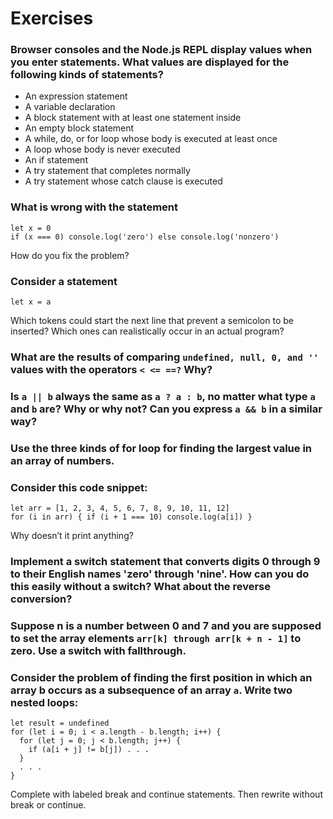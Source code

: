 # Exercises

### Browser consoles and the Node.js REPL display values when you enter statements. What values are displayed for the following kinds of statements?

- An expression statement
- A variable declaration
- A block statement with at least one statement inside
- An empty block statement
- A while, do, or for loop whose body is executed at least once
- A loop whose body is never executed
- An if statement
- A try statement that completes normally
- A try statement whose catch clause is executed

### What is wrong with the statement

```
let x = 0
if (x === 0) console.log('zero') else console.log('nonzero')
```
How do you fix the problem?

### Consider a statement
```
let x = a
```
Which tokens could start the next line that prevent a semicolon to be inserted? Which ones can realistically occur in an actual program?

### What are the results of comparing `undefined, null, 0, and ''` values with the operators `< <= ==?` Why?

### Is `a || b` always the same as `a ? a : b`, no matter what type `a` and `b` are? Why or why not? Can you express `a && b` in a similar way?

### Use the three kinds of for loop for finding the largest value in an array of numbers.

### Consider this code snippet:

```
let arr = [1, 2, 3, 4, 5, 6, 7, 8, 9, 10, 11, 12]
for (i in arr) { if (i + 1 === 10) console.log(a[i]) }
```

Why doesn’t it print anything?

### Implement a switch statement that converts digits 0 through 9 to their English names 'zero' through 'nine'. How can you do this easily without a switch? What about the reverse conversion?

### Suppose n is a number between 0 and 7 and you are supposed to set the array elements `arr[k] through arr[k + n - 1]` to zero. Use a switch with fallthrough.


### Consider the problem of finding the first position in which an array b occurs as a subsequence of an array `a`. Write two nested loops:

```
let result = undefined
for (let i = 0; i < a.length - b.length; i++) {
  for (let j = 0; j < b.length; j++) {
    if (a[i + j] != b[j]) . . .
  }
  . . .
}
```

Complete with labeled break and continue statements. Then rewrite without break or continue.